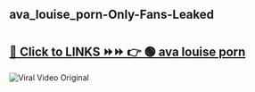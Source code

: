 
 ## ava_louise_porn-Only-Fans-Leaked

# <h2><a href="https://clipsfans.com/ava_louise_porn&ref=git">🔗 Click to LINKS ⏩⏩ 👉 🟢 ava louise porn </a></h2>

<a href="https://clipsfans.com/ava_louise_porn&ref=git" rel="nofollow" data-target="animated-image.originalLink"><img src="https://i.ibb.co.com/xMMVF88/686577567.gif" alt="Viral Video Original" style="max-width: 100%; display: inline-block;" data-target="animated-image.originalImage"></a>
